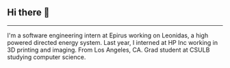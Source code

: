 
## Hi there 👋
---

I'm a software engineering intern at Epirus working on Leonidas, a high powered directed energy system. Last year, I interned at HP Inc working in 3D printing and imaging. From Los Angeles, CA. Grad student at CSULB studying computer science. 


<!--
**jonicmecija/jonicmecija** is a ✨ _special_ ✨ repository because its `README.md` (this file) appears on your GitHub profile.


Here are some ideas to get you started:

- 🔭 I’m currently working on ... flight computer software at Beach Launch Team
- 🌱 I’m currently learning ... full-stack development
- 👯 I’m looking to collaborate on ... something cool
- 💬 Ask me about ... HW/SW
- 📫 How to reach me: ... links on my [personal website](https://jonicmecija.github.io)
- ⚡ Fun fact: ... I like fitness
-->

